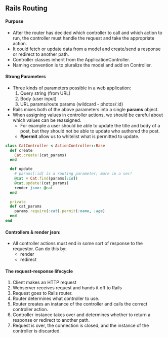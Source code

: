 ## Rails Routing

#### Purpose
* After the router has decided which controller to call and which action to run, the controller must handle the request and take the appropriate action.
* It could fetch or update data from a model and create/send a response or redirect to another path.
* Controller classes inherit from the ApplicationController.
* Naming convention is to pluralize the model and add on Controller.

#### Strong Parameters
* Three kinds of parameters possible in a web application:
  1. Query string (from URL)
  2. Body (user input)
  3. URL params/route params (wildcard - photos/:id)
* Rails mixes both of the above parameters into a single **params** object.
* When assigning values in controller actions, we should be careful about which values can be reassigned.
  * For example a user should be able to update the title and body of a post, but they should not be able to update who authored the post.
  * **#permit** allow us to whitelist what is permitted to update.

```ruby
class CatController < ActionController::Base
  def create
    Cat.create!(cat_params)
  end

  def update
    # params[:id] is a routing parameter; more in a sec!
    @cat = Cat.find(params[:id])
    @cat.update!(cat_params)
    render json: @cat
  end

  private
  def cat_params
    params.require(:cat).permit(:name, :age)
  end
end
```

#### Controllers & render json:
* All controller actions must end in some sort of response to the requestor. Can do this by:
  * render
  * redirect

#### The request-response lifecycle
1. Client makes an HTTP request
2. Webserver receives request and hands it off to Rails
3. Request goes to Rails router.
4. Router determines what controller to use.
5. Router creates an instance of the controller and calls the correct controller action.
6. Controller instance takes over and determines whether to return a response or redirect to another path.
7. Request is over, the connection is closed, and the instance of the controller is discarded.
